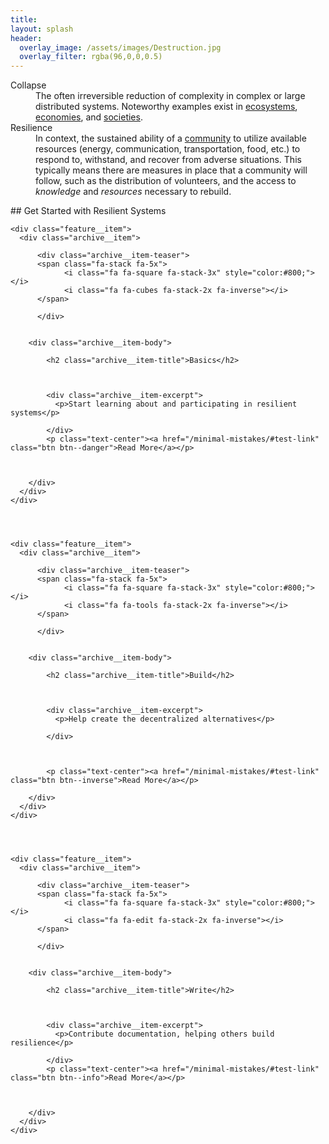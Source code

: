 ```yaml
---
title:
layout: splash
header:
  overlay_image: /assets/images/Destruction.jpg
  overlay_filter: rgba(96,0,0,0.5)
---
```

<dl>

<dt id="Collapse">Collapse</dt>
<dd>The often irreversible reduction of complexity in complex or large distributed systems.  Noteworthy examples exist in <a href="https://en.wikipedia.org/wiki/Ecosystem_collapse">ecosystems</a>, <a href="https://en.wikipedia.org/wiki/Economic_collapse">economies</a>, and <a href="https://en.wikipedia.org/wiki/Societal_collapse">societies</a>.</dd>

<dt id="Resilience">Resilience</dt>
<dd>In context, the sustained ability of a <a href="https://en.wikipedia.org/wiki/Community_resilience">community</a> to utilize available resources (energy, communication, transportation, food, etc.) to respond to, withstand, and recover from adverse situations. This typically means there are measures in place that a community will follow, such as the distribution of volunteers, and the access to <em>knowledge</em> and <em>resources</em> necessary to rebuild.</dd>

</dl>
## Get Started with Resilient Systems
<div class="feature__wrapper">





    <div class="feature__item">
      <div class="archive__item">

          <div class="archive__item-teaser">
          <span class="fa-stack fa-5x">
                <i class="fa fa-square fa-stack-3x" style="color:#800;"></i>
                <i class="fa fa-cubes fa-stack-2x fa-inverse"></i>
          </span>

          </div>


        <div class="archive__item-body">

            <h2 class="archive__item-title">Basics</h2>



            <div class="archive__item-excerpt">
              <p>Start learning about and participating in resilient systems</p>

            </div>
            <p class="text-center"><a href="/minimal-mistakes/#test-link" class="btn btn--danger">Read More</a></p>



        </div>
      </div>
    </div>




    <div class="feature__item">
      <div class="archive__item">

          <div class="archive__item-teaser">
          <span class="fa-stack fa-5x">
                <i class="fa fa-square fa-stack-3x" style="color:#800;"></i>
                <i class="fa fa-tools fa-stack-2x fa-inverse"></i>
          </span>

          </div>


        <div class="archive__item-body">

            <h2 class="archive__item-title">Build</h2>



            <div class="archive__item-excerpt">
              <p>Help create the decentralized alternatives</p>

            </div>



            <p class="text-center"><a href="/minimal-mistakes/#test-link" class="btn btn--inverse">Read More</a></p>

        </div>
      </div>
    </div>




    <div class="feature__item">
      <div class="archive__item">

          <div class="archive__item-teaser">
          <span class="fa-stack fa-5x">
                <i class="fa fa-square fa-stack-3x" style="color:#800;"></i>
                <i class="fa fa-edit fa-stack-2x fa-inverse"></i>
          </span>

          </div>


        <div class="archive__item-body">

            <h2 class="archive__item-title">Write</h2>



            <div class="archive__item-excerpt">
              <p>Contribute documentation, helping others build resilience</p>

            </div>
            <p class="text-center"><a href="/minimal-mistakes/#test-link" class="btn btn--info">Read More</a></p>



        </div>
      </div>
    </div>


</div>
